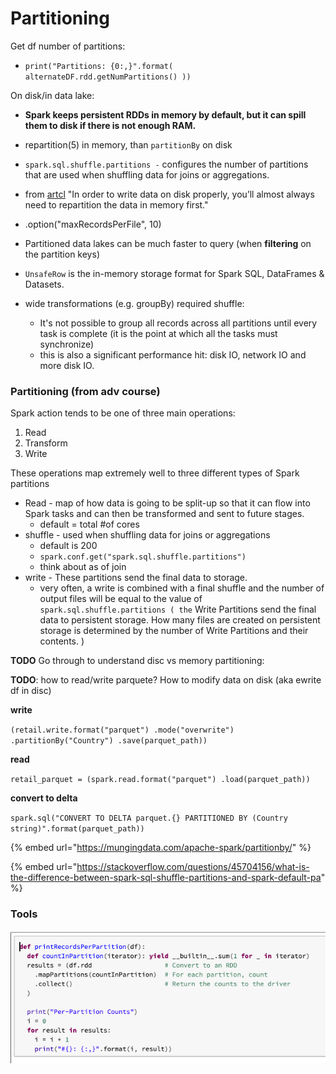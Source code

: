# Partitioning

Get df number of partitions: 

* `print("Partitions: {0:,}".format( alternateDF.rdd.getNumPartitions() ))`

On disk/in data lake: 

* **Spark keeps persistent RDDs in memory by default, but it can spill them to disk if there is not enough RAM.**
* repartition\(5\) in memory, than `partitionBy` on disk
* `spark.sql.shuffle.partitions -` configures the number of partitions that are used when shuffling data for joins or aggregations.
*  from [artcl](https://mungingdata.com/apache-spark/partitionby/#:~:text=Spark%20writers%20allow%20for%20data,partitioned%20data%20lake%20is%20hard.) "In order to write data on disk properly, you’ll almost always need to repartition the data in memory first."
* .option\("maxRecordsPerFile", 10\)
* Partitioned data lakes can be much faster to query \(when **filtering** on the partition keys\)
* `UnsafeRow` is the in-memory storage format for Spark SQL, DataFrames & Datasets.
* wide transformations \(e.g. groupBy\) required shuffle: 

  * It's not possible to group all records across all partitions until every task is complete \(it is the point at which all the tasks must synchronize\)
  * this is also a significant performance hit: disk IO, network IO and more disk IO.

### Partitioning \(from adv course\)

Spark action tends to be one of three main operations:

1. Read
2. Transform
3. Write

These operations map extremely well to three different types of Spark partitions

* Read - map of how data is going to be split-up so that it can flow into Spark tasks and can then be transformed and sent to future stages.
  * default = total \#of cores
* shuffle - used when shuffling data for joins or aggregations
  * default is 200
  * `spark.conf.get("spark.sql.shuffle.partitions")`
  * think about as of join
* write - These partitions send the final data to storage.
  * very often, a write is combined with a final shuffle and the number of output files will be equal to the value of `spark.sql.shuffle.partitions ( the` Write Partitions send the final data to persistent storage. How many files are created on persistent storage is determined by the number of Write Partitions and their contents. \)

**TODO** Go through to understand disc vs memory partitioning: 

**TODO**: how to read/write parquete? How to modify data on disk \(aka ewrite df in disc\)

**write**

`(retail.write.format("parquet") .mode("overwrite") .partitionBy("Country") .save(parquet_path))` 

**read** 

`retail_parquet = (spark.read.format("parquet") .load(parquet_path))`

**convert to delta** 

`spark.sql("CONVERT TO DELTA parquet.{} PARTITIONED BY (Country string)".format(parquet_path))`

{% embed url="https://mungingdata.com/apache-spark/partitionby/" %}

{% embed url="https://stackoverflow.com/questions/45704156/what-is-the-difference-between-spark-sql-shuffle-partitions-and-spark-default-pa" %}

### **Tools**

![](../../../.gitbook/assets/screenshot-2020-08-21-at-11.12.28.png)

